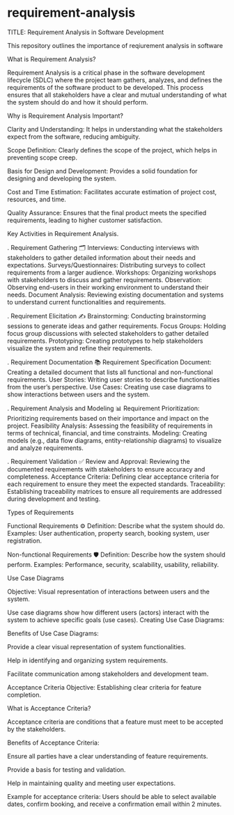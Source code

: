 # requirement-analysis
TITLE: Requirement Analysis in Software Development

This repository outlines the importance of reqiurement analysis in software

What is Requirement Analysis?

Requirement Analysis is a critical phase in the software development lifecycle (SDLC) where the project team gathers, analyzes, and defines the requirements of the software product to be developed. This process ensures that all stakeholders have a clear and mutual understanding of what the system should do and how it should perform.

Why is Requirement Analysis Important?

Clarity and Understanding: It helps in understanding what the stakeholders expect from the software, reducing ambiguity.

Scope Definition: Clearly defines the scope of the project, which helps in preventing scope creep.

Basis for Design and Development: Provides a solid foundation for designing and developing the system.

Cost and Time Estimation: Facilitates accurate estimation of project cost, resources, and time.

Quality Assurance: Ensures that the final product meets the specified requirements, leading to higher customer satisfaction.


Key Activities in Requirement Analysis.

. Requirement Gathering 🗂️
Interviews: Conducting interviews with stakeholders to gather detailed information about their needs and expectations.
Surveys/Questionnaires: Distributing surveys to collect requirements from a larger audience.
Workshops: Organizing workshops with stakeholders to discuss and gather requirements.
Observation: Observing end-users in their working environment to understand their needs.
Document Analysis: Reviewing existing documentation and systems to understand current functionalities and requirements.

. Requirement Elicitation ✍️
Brainstorming: Conducting brainstorming sessions to generate ideas and gather requirements.
Focus Groups: Holding focus group discussions with selected stakeholders to gather detailed requirements.
Prototyping: Creating prototypes to help stakeholders visualize the system and refine their requirements.

. Requirement Documentation 📚
Requirement Specification Document: Creating a detailed document that lists all functional and non-functional requirements.
User Stories: Writing user stories to describe functionalities from the user’s perspective.
Use Cases: Creating use case diagrams to show interactions between users and the system.

. Requirement Analysis and Modeling 📊
Requirement Prioritization: Prioritizing requirements based on their importance and impact on the project.
Feasibility Analysis: Assessing the feasibility of requirements in terms of technical, financial, and time constraints.
Modeling: Creating models (e.g., data flow diagrams, entity-relationship diagrams) to visualize and analyze requirements.

. Requirement Validation ✅
Review and Approval: Reviewing the documented requirements with stakeholders to ensure accuracy and completeness.
Acceptance Criteria: Defining clear acceptance criteria for each requirement to ensure they meet the expected standards.
Traceability: Establishing traceability matrices to ensure all requirements are addressed during development and testing.


Types of Requirements

Functional Requirements ⚙️
Definition: Describe what the system should do.
Examples: User authentication, property search, booking system, user registration.

Non-functional Requirements 🛡️
Definition: Describe how the system should perform.
Examples: Performance, security, scalability, usability, reliability.

Use Case Diagrams

Objective: Visual representation of interactions between users and the system.

Use case diagrams show how different users (actors) interact with the system to achieve specific goals (use cases).
Creating Use Case Diagrams:


Benefits of Use Case Diagrams:

Provide a clear visual representation of system functionalities.

Help in identifying and organizing system requirements.

Facilitate communication among stakeholders and development team.


Acceptance Criteria
Objective: Establishing clear criteria for feature completion.

What is Acceptance Criteria?

Acceptance criteria are conditions that a feature must meet to be accepted by the stakeholders.

Benefits of Acceptance Criteria:

Ensure all parties have a clear understanding of feature requirements.

Provide a basis for testing and validation.

Help in maintaining quality and meeting user expectations.

Example for acceptance criteria: Users should be able to select available dates, confirm booking, and receive a confirmation email within 2 minutes.
